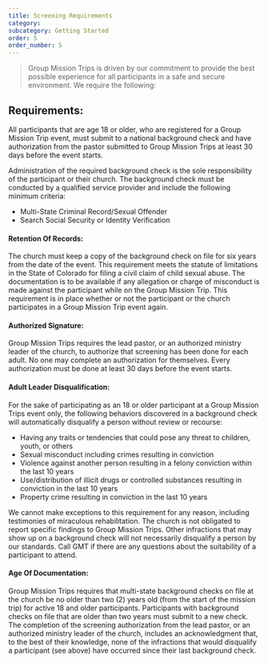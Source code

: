 ```yaml
---
title: Screening Requirements
category:
subcategory: Getting Started
order: 5
order_number: 5
---
```


> Group Mission Trips is driven by our commitment to provide the best possible experience for all participants in a safe and secure environment. We require the following:

## Requirements:&nbsp;

All participants that are age 18 or older, who are registered for a Group Mission Trip event, must submit to a national background check and have authorization from the pastor submitted to Group Mission Trips at least 30 days before the event starts.&nbsp;

Administration of the required background check is the sole responsibility of the participant or their church. The background check must be conducted by a qualified service provider and include the following minimum criteria:&nbsp;

* Multi-State Criminal Record/Sexual Offender&nbsp;
* Search Social Security or Identity Verification&nbsp;

#### Retention Of Records:

The church must keep a copy of the background check on file for six years from the date of the event. This requirement meets the statute of limitations in the State of Colorado for filing a civil claim of child sexual abuse. The documentation is to be available if any allegation or charge of misconduct is made against the participant while on the Group Mission Trip. This requirement is in place whether or not the participant or the church participates in a Group Mission Trip event again.&nbsp;

#### Authorized Signature:

Group Mission Trips requires the lead pastor, or an authorized ministry leader of the church, to authorize that screening has been done for each adult. No one may complete an authorization for themselves. Every authorization must be done at least 30 days before the event starts.&nbsp;

#### Adult Leader Disqualification:

For the sake of participating as an 18 or older participant at a Group Mission Trips event only, the following behaviors discovered in a background check will automatically disqualify a person without review or recourse:&nbsp;

* Having any traits or tendencies that could pose any threat to children, youth, or others
* Sexual misconduct including crimes resulting in conviction&nbsp;
* Violence against another person resulting in a felony conviction within the last 10 years&nbsp;
* Use/distribution of illicit drugs or controlled substances resulting in conviction in the last 10 years&nbsp;
* Property crime resulting in conviction in the last 10 years&nbsp;

We cannot make exceptions to this requirement for any reason, including testimonies of miraculous rehabilitation. The church is not obligated to report specific findings to Group Mission Trips. Other infractions that may show up on a background check will not necessarily disqualify a person by our standards. Call GMT if there are any questions about the suitability of a participant to attend.&nbsp;

#### Age Of Documentation:

Group Mission Trips requires that multi-state background checks on file at the church be no older than two (2) years old (from the start of the mission trip) for active 18 and older participants. Participants with background checks on file that are older than two years must submit to a new check. The completion of the screening authorization from the lead pastor, or an authorized ministry leader of the church, includes an acknowledgment that, to the best of their knowledge, none of the infractions that would disqualify a participant (see above) have occurred since their last background check.
